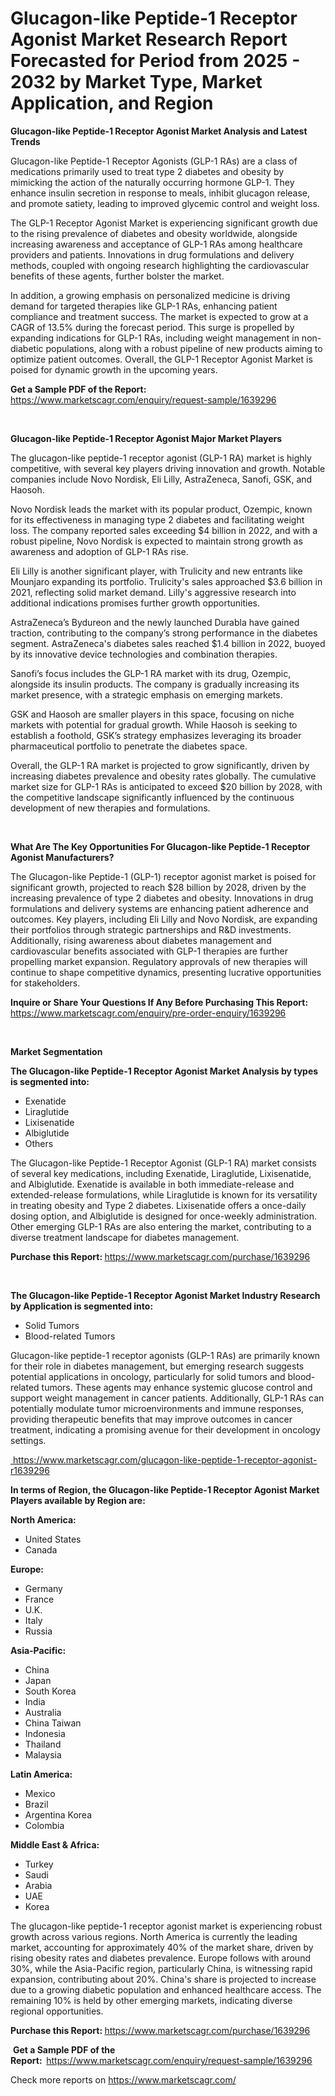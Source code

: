 <p><h1>Glucagon-like Peptide-1 Receptor Agonist Market Research Report Forecasted for Period from 2025 -  2032 by Market Type, Market Application, and Region</h1></p><p><strong>Glucagon-like Peptide-1 Receptor Agonist Market Analysis and Latest Trends</strong></p>
<p><p>Glucagon-like Peptide-1 Receptor Agonists (GLP-1 RAs) are a class of medications primarily used to treat type 2 diabetes and obesity by mimicking the action of the naturally occurring hormone GLP-1. They enhance insulin secretion in response to meals, inhibit glucagon release, and promote satiety, leading to improved glycemic control and weight loss. </p><p>The GLP-1 Receptor Agonist Market is experiencing significant growth due to the rising prevalence of diabetes and obesity worldwide, alongside increasing awareness and acceptance of GLP-1 RAs among healthcare providers and patients. Innovations in drug formulations and delivery methods, coupled with ongoing research highlighting the cardiovascular benefits of these agents, further bolster the market. </p><p>In addition, a growing emphasis on personalized medicine is driving demand for targeted therapies like GLP-1 RAs, enhancing patient compliance and treatment success. The market is expected to grow at a CAGR of 13.5% during the forecast period. This surge is propelled by expanding indications for GLP-1 RAs, including weight management in non-diabetic populations, along with a robust pipeline of new products aiming to optimize patient outcomes. Overall, the GLP-1 Receptor Agonist Market is poised for dynamic growth in the upcoming years.</p></p>
<p><strong>Get a Sample PDF of the Report:&nbsp;</strong> <a href="https://www.marketscagr.com/enquiry/request-sample/1639296?utm_campaign=1868&utm_medium=2&utm_source=Github&utm_content=ia&utm_term=03032025&utm_id=glucagon-like-peptide-1-receptor-agonist">https://www.marketscagr.com/enquiry/request-sample/1639296</a></p>
<p>&nbsp;</p>
<p><strong>Glucagon-like Peptide-1 Receptor Agonist Major Market Players</strong></p>
<p><p>The glucagon-like peptide-1 receptor agonist (GLP-1 RA) market is highly competitive, with several key players driving innovation and growth. Notable companies include Novo Nordisk, Eli Lilly, AstraZeneca, Sanofi, GSK, and Haosoh.</p><p>Novo Nordisk leads the market with its popular product, Ozempic, known for its effectiveness in managing type 2 diabetes and facilitating weight loss. The company reported sales exceeding $4 billion in 2022, and with a robust pipeline, Novo Nordisk is expected to maintain strong growth as awareness and adoption of GLP-1 RAs rise.</p><p>Eli Lilly is another significant player, with Trulicity and new entrants like Mounjaro expanding its portfolio. Trulicity's sales approached $3.6 billion in 2021, reflecting solid market demand. Lilly's aggressive research into additional indications promises further growth opportunities.</p><p>AstraZeneca’s Bydureon and the newly launched Durabla have gained traction, contributing to the company’s strong performance in the diabetes segment. AstraZeneca's diabetes sales reached $1.4 billion in 2022, buoyed by its innovative device technologies and combination therapies.</p><p>Sanofi’s focus includes the GLP-1 RA market with its drug, Ozempic, alongside its insulin products. The company is gradually increasing its market presence, with a strategic emphasis on emerging markets.</p><p>GSK and Haosoh are smaller players in this space, focusing on niche markets with potential for gradual growth. While Haosoh is seeking to establish a foothold, GSK’s strategy emphasizes leveraging its broader pharmaceutical portfolio to penetrate the diabetes space.</p><p>Overall, the GLP-1 RA market is projected to grow significantly, driven by increasing diabetes prevalence and obesity rates globally. The cumulative market size for GLP-1 RAs is anticipated to exceed $20 billion by 2028, with the competitive landscape significantly influenced by the continuous development of new therapies and formulations.</p></p>
<p>&nbsp;</p>
<p><strong>What Are The Key Opportunities For Glucagon-like Peptide-1 Receptor Agonist Manufacturers?</strong></p>
<p><p>The Glucagon-like Peptide-1 (GLP-1) receptor agonist market is poised for significant growth, projected to reach $28 billion by 2028, driven by the increasing prevalence of type 2 diabetes and obesity. Innovations in drug formulations and delivery systems are enhancing patient adherence and outcomes. Key players, including Eli Lilly and Novo Nordisk, are expanding their portfolios through strategic partnerships and R&D investments. Additionally, rising awareness about diabetes management and cardiovascular benefits associated with GLP-1 therapies are further propelling market expansion. Regulatory approvals of new therapies will continue to shape competitive dynamics, presenting lucrative opportunities for stakeholders.</p></p>
<p><strong>Inquire or Share Your Questions If Any Before Purchasing This Report:</strong> <a href="https://www.marketscagr.com/enquiry/pre-order-enquiry/1639296?utm_campaign=1868&utm_medium=2&utm_source=Github&utm_content=ia&utm_term=03032025&utm_id=glucagon-like-peptide-1-receptor-agonist">https://www.marketscagr.com/enquiry/pre-order-enquiry/1639296</a></p>
<p>&nbsp;</p>
<p><strong>Market Segmentation</strong></p>
<p><strong>The Glucagon-like Peptide-1 Receptor Agonist Market Analysis by types is segmented into:</strong></p>
<p><ul><li>Exenatide</li><li>Liraglutide</li><li>Lixisenatide</li><li>Albiglutide</li><li>Others</li></ul></p>
<p><p>The Glucagon-like Peptide-1 Receptor Agonist (GLP-1 RA) market consists of several key medications, including Exenatide, Liraglutide, Lixisenatide, and Albiglutide. Exenatide is available in both immediate-release and extended-release formulations, while Liraglutide is known for its versatility in treating obesity and Type 2 diabetes. Lixisenatide offers a once-daily dosing option, and Albiglutide is designed for once-weekly administration. Other emerging GLP-1 RAs are also entering the market, contributing to a diverse treatment landscape for diabetes management.</p></p>
<p><strong>Purchase this Report:&nbsp;</strong><a href="https://www.marketscagr.com/purchase/1639296?utm_campaign=1868&utm_medium=2&utm_source=Github&utm_content=ia&utm_term=03032025&utm_id=glucagon-like-peptide-1-receptor-agonist">https://www.marketscagr.com/purchase/1639296</a></p>
<p>&nbsp;</p>
<p><strong>The Glucagon-like Peptide-1 Receptor Agonist Market Industry Research by Application is segmented into:</strong></p>
<p><ul><li>Solid Tumors</li><li>Blood-related Tumors</li></ul></p>
<p><p>Glucagon-like peptide-1 receptor agonists (GLP-1 RAs) are primarily known for their role in diabetes management, but emerging research suggests potential applications in oncology, particularly for solid tumors and blood-related tumors. These agents may enhance systemic glucose control and support weight management in cancer patients. Additionally, GLP-1 RAs can potentially modulate tumor microenvironments and immune responses, providing therapeutic benefits that may improve outcomes in cancer treatment, indicating a promising avenue for their development in oncology settings.</p></p>
<p><a href="https://www.marketscagr.com/glucagon-like-peptide-1-receptor-agonist-r1639296?utm_campaign=1868&utm_medium=2&utm_source=Github&utm_content=ia&utm_term=03032025&utm_id=glucagon-like-peptide-1-receptor-agonist">&nbsp;https://www.marketscagr.com/glucagon-like-peptide-1-receptor-agonist-r1639296</a></p>
<p><strong>In terms of Region, the Glucagon-like Peptide-1 Receptor Agonist Market Players available by Region are:</strong></p>
<p>
    <p> <strong> North America: </strong>
        <ul>
            <li>United States</li>
            <li>Canada</li>
        </ul>
        </p> 
    <p> <strong> Europe: </strong>
        <ul>
            <li>Germany</li>
            <li>France</li>
            <li>U.K.</li>
            <li>Italy</li>
            <li>Russia</li>
        </ul>
        </p> 
    <p> <strong> Asia-Pacific: </strong>
        <ul>
            <li>China</li>
            <li>Japan</li>
            <li>South Korea</li>
            <li>India</li>
            <li>Australia</li>
            <li>China Taiwan</li>
            <li>Indonesia</li>
            <li>Thailand</li>
            <li>Malaysia</li>
        </ul>
        </p> 
    <p> <strong> Latin America: </strong>
        <ul>
            <li>Mexico</li>
            <li>Brazil</li>
            <li>Argentina Korea</li>
            <li>Colombia</li>
        </ul>
        </p> 
    <p> <strong> Middle East & Africa: </strong>
        <ul>
            <li>Turkey</li>
            <li>Saudi</li>
            <li>Arabia</li>
            <li>UAE</li>
            <li>Korea</li>
        </ul>
    </p>
    </p>
<p><p>The glucagon-like peptide-1 receptor agonist market is experiencing robust growth across various regions. North America is currently the leading market, accounting for approximately 40% of the market share, driven by rising obesity rates and diabetes prevalence. Europe follows with around 30%, while the Asia-Pacific region, particularly China, is witnessing rapid expansion, contributing about 20%. China's share is projected to increase due to a growing diabetic population and enhanced healthcare access. The remaining 10% is held by other emerging markets, indicating diverse regional opportunities.</p></p>
<p><strong>Purchase this Report: </strong><a href="https://www.marketscagr.com/purchase/1639296?utm_campaign=1868&utm_medium=2&utm_source=Github&utm_content=ia&utm_term=03032025&utm_id=glucagon-like-peptide-1-receptor-agonist">https://www.marketscagr.com/purchase/1639296</a></p>
<p>&nbsp;<strong>Get a Sample PDF of the Report:&nbsp;&nbsp;</strong><a href="https://www.marketscagr.com/enquiry/request-sample/1639296?utm_campaign=1868&utm_medium=2&utm_source=Github&utm_content=ia&utm_term=03032025&utm_id=glucagon-like-peptide-1-receptor-agonist">https://www.marketscagr.com/enquiry/request-sample/1639296</a></p>
<p><strong></strong></p>
<p>Check more reports on <a href="https://www.marketscagr.com/?utm_campaign=1868&utm_medium=2&utm_source=Github&utm_content=ia&utm_term=03032025&utm_id=glucagon-like-peptide-1-receptor-agonist">https://www.marketscagr.com/</a></p>